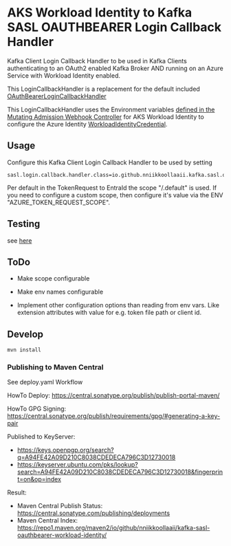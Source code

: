 # AKS Workload Identity to Kafka SASL OAUTHBEARER Login Callback Handler

Kafka Client Login Callback Handler to be used in Kafka Clients authenticating to an OAuth2 enabled Kafka Broker AND running on an Azure Service with Workload Identity enabled.

This LoginCallbackHandler is a replacement for the default included [OAuthBearerLoginCallbackHandler](https://github.com/apache/kafka/blob/trunk/clients/src/main/java/org/apache/kafka/common/security/oauthbearer/OAuthBearerLoginCallbackHandler.java)

This LoginCallbackHandler uses the Environment variables [defined in the Mutating Admission Webhook Controller](https://azure.github.io/azure-workload-identity/docs/installation/mutating-admission-webhook.html) for AKS Workload Identity to configure the Azure Identity [WorkloadIdentityCredential](https://github.com/Azure/azure-sdk-for-java/blob/main/sdk/identity/azure-identity/src/main/java/com/azure/identity/WorkloadIdentityCredential.java).


## Usage

Configure this Kafka Client Login Callback Handler to be used by setting

```
sasl.login.callback.handler.class=io.github.nniikkoollaaii.kafka.sasl.oauthbearer.workload_identity.WorkloadIdentityLoginCallbackHandler
```

Per default in the TokenRequest to EntraId the scope "<clientId>/.default" is used. If you need to configure a custom scope, then configure it's value via the ENV "AZURE_TOKEN_REQUEST_SCOPE".


## Testing 

see [here](./e2e/readme.md)

## ToDo

- Make scope configurable

- Make env names configurable

- Implement other configuration options than reading from env vars. Like extension attributes with value for e.g. token file path or client id. 

## Develop

    mvn install

### Publishing to Maven Central

See deploy.yaml Workflow

HowTo Deploy: https://central.sonatype.org/publish/publish-portal-maven/

HowTo GPG Signing: https://central.sonatype.org/publish/requirements/gpg/#generating-a-key-pair

Published to KeyServer:
- https://keys.openpgp.org/search?q=A94FE42A09D210C8038CDEDECA796C3D12730018
- https://keyserver.ubuntu.com/pks/lookup?search=A94FE42A09D210C8038CDEDECA796C3D12730018&fingerprint=on&op=index

Result:
- Maven Central Publish Status: https://central.sonatype.com/publishing/deployments
- Maven Central Index: https://repo1.maven.org/maven2/io/github/nniikkoollaaii/kafka-sasl-oauthbearer-workload-identity/







